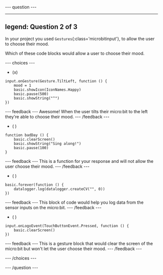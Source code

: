 
--- question ---

---
legend: Question 2 of 3
---

In your project you used `Gestures`{:class='microbitinput'}, to allow the user to choose their mood. 

Which of these code blocks would allow a user to choose their mood.

--- choices ---

- (x) 

```microbit
input.onGesture(Gesture.TiltLeft, function () {
    mood = 1
    basic.showIcon(IconNames.Happy)
    basic.pause(500)
    basic.showString("^")
})
```

  --- feedback ---
Awesome! When the user tilts their micro:bit to the left they're able to choose their mood.
  --- /feedback ---

- ( ) 

 
```microbit
function badDay () {
    basic.clearScreen()
    basic.showString("Sing along!")
    basic.pause(100)
}
```

  --- feedback ---
This is a function for your response and will not allow the user choose their mood.
  --- /feedback ---

- ( ) 

```microbit
basic.forever(function () {
    datalogger.log(datalogger.createCV("", 0))
})
```

  --- feedback ---
This block of code would help you log data from the sensor inputs on the micro:bit.
  --- /feedback ---

- ( ) 

```microbit
input.onLogoEvent(TouchButtonEvent.Pressed, function () {
    basic.clearScreen()
})
```

  --- feedback ---
This is a gesture block that would clear the screen of the micro:bit but won't let the user choose their mood.
  --- /feedback ---

--- /choices ---

--- /question ---
